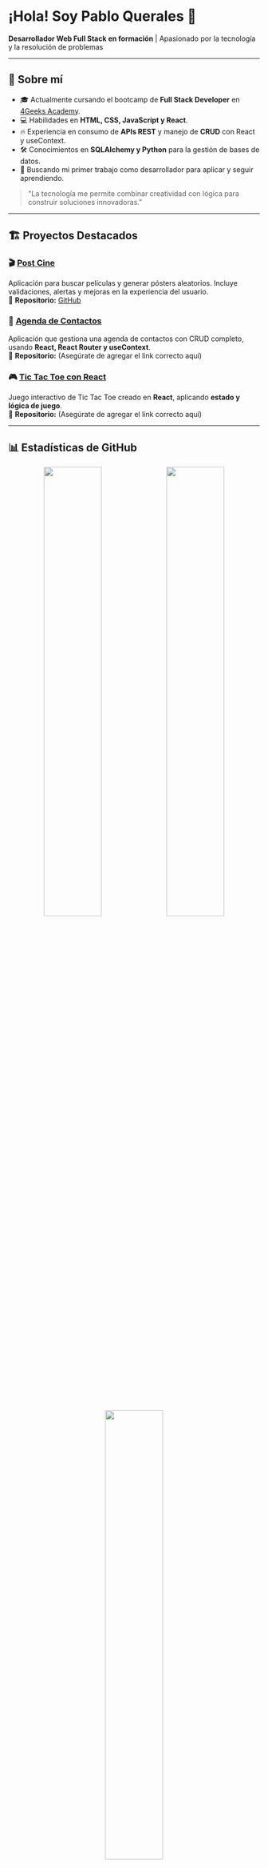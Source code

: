 # ¡Hola! Soy Pablo Querales 👋  

**Desarrollador Web Full Stack en formación** | Apasionado por la tecnología y la resolución de problemas  

---

## 🚀 Sobre mí  

- 🎓 Actualmente cursando el bootcamp de **Full Stack Developer** en [4Geeks Academy](https://4geeksacademy.com).  
- 💻 Habilidades en **HTML, CSS, JavaScript y React**.  
- 🔥 Experiencia en consumo de **APIs REST** y manejo de **CRUD** con React y useContext.  
- 🛠️ Conocimientos en **SQLAlchemy y Python** para la gestión de bases de datos.  
- 🎯 Buscando mi primer trabajo como desarrollador para aplicar y seguir aprendiendo.  

> "La tecnología me permite combinar creatividad con lógica para construir soluciones innovadoras."  

---

## 🏗️ Proyectos Destacados  

### 🎬 **[Post Cine](https://github.com/PabloQuerales/buscador-de-pel-culas-con-react)**  
Aplicación para buscar películas y generar pósters aleatorios. Incluye validaciones, alertas y mejoras en la experiencia del usuario.  
🔗 **Repositorio:** [GitHub](https://github.com/PabloQuerales/buscador-de-pel-culas-con-react)  

### 📇 **[Agenda de Contactos](https://github.com/PabloQuerales/)**  
Aplicación que gestiona una agenda de contactos con CRUD completo, usando **React, React Router y useContext**.  
🔗 **Repositorio:** (Asegúrate de agregar el link correcto aquí)  

### 🎮 **[Tic Tac Toe con React](https://github.com/PabloQuerales/)**  
Juego interactivo de Tic Tac Toe creado en **React**, aplicando **estado y lógica de juego**.  
🔗 **Repositorio:** (Asegúrate de agregar el link correcto aquí)  

---

## 📊 Estadísticas de GitHub  

<p align="center">
  <img width="48%" src="https://github-readme-stats.vercel.app/api?username=PabloQuerales&show_icons=true&theme=radical" />
  <img width="48%" src="https://github-readme-streak-stats.herokuapp.com/?user=PabloQuerales&theme=radical" />
</p>

<p align="center">
  <img width="48%" src="https://github-readme-stats.vercel.app/api/top-langs/?username=PabloQuerales&layout=compact&theme=radical" />
</p>

---

## 📚 Tecnologías y herramientas  

- **Frontend:** HTML, CSS, JavaScript, React, React Router  
- **Backend:** Python, SQLAlchemy, APIs REST  
- **Base de Datos:** PostgreSQL  
- **Herramientas:** Git, GitHub, Postman  

---

## 📞 Conéctate conmigo  

- 💼 **LinkedIn:** [linkedin.com/in/pabloquerales](https://www.linkedin.com/in/pabloquerales)  
- 👨‍💻 **GitHub:** [github.com/PabloQuerales](https://github.com/PabloQuerales)  

---

¡Gracias por visitar mi perfil! Estoy entusiasmado por seguir creciendo en el mundo del desarrollo web. 🚀  

